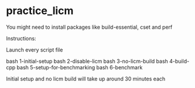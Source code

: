 # practice_licm

You might need to install packages like build-essential, cset and perf

Instructions:

Launch every script file

bash 1-initial-setup
bash 2-disable-licm
bash 3-no-licm-build
bash 4-build-cpp
bash 5-setup-for-benchmarking
bash 6-benchmark

Initial setup and no licm build will take up around 30 minutes each
